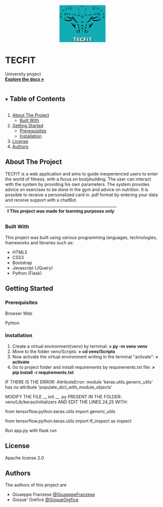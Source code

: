 
<!-- PROJECT LOGO -->
<br />
<p align="center">
  <a href="https://github.com/GiuseppeFranzese/TECFIT">
    <img src="/static/img/logo.jpg" alt="Logo" width="150" height="120">
  </a>

# TECFIT

  <p>
    University project
    <br />
    <a href="https://github.com/GiuseppeFranzese/TECFIT"><strong>Explore the docs »</strong></a>
</p>



<!-- TABLE OF CONTENTS -->
<details open="open">
  <summary><h2 style="display: inline-block">Table of Contents</h2></summary>
  <ol>
    <li>
      <a href="#about-the-project">About The Project</a>
      <ul>
        <li><a href="#built-with">Built With</a></li>
      </ul>
    </li>
    <li>
      <a href="#getting-started">Getting Started</a>
      <ul>
        <li><a href="#prerequisites">Prerequisites</a></li>
        <li><a href="#installation">Installation</a></li>
      </ul>
    </li>
    <li><a href="#license">License</a></li>
    <li><a href="#authors">Authors</a></li>
  </ol>
</details>



<!-- ABOUT THE PROJECT -->
## About The Project

TECFIT is a web application and aims to guide inexperienced users to enter the world of fitness, with a focus on bodybuilding. The user can interact with the system by providing his own parameters. The system provides advice on exercises to be done in the gym and advice on nutrition.
It is possible to receive a personalized card in .pdf format by entering your data and receive support with a chatBot.

| :exclamation:  This project was made for learning purposes only |
|-----------------------------------------------------------------|

### Built With
This project was built using various programming languages, technologies, frameworks and libraries such as:

<ul>
<li>HTML5</li>
<li>CSS3</li>
<li>Bootstrap</li>
<li>Javascript (JQuery)</li>
<li>Python (Flask)</li>
</ul>




<!-- GETTING STARTED -->
## Getting Started

### Prerequisites

Browser Web

Pyhton

### Installation

1. Create a virtual environment(venv) by terminal: **> py -m venv venv**
2. Move to the folder venv/Scripts: **> cd venv/Scripts**
3. Now activate the virtual environment writing in the terminal "activate": **> activate**
4. Go to project folder and install requirements by requirements.txt file: **> pip install -r requirements.txt** 



IF THERE IS THE ERROR: AttributeError: module 'keras.utils.generic_utils' has no attribute 'populate_dict_with_module_objects'

MODIFY THE FILE __ init __ .py PRESENT IN THE FOLDER: venv/Lib/keras/initializers AND EDIT THE LINES 24,25 WITH:

from tensorflow.python.keras.utils import generic_utils

from tensorflow.python.keras.utils import tf_inspect as inspect

Run  app.py with flask run

<!-- LICENSE -->
## License
Apache license 2.0


<!-- AUTHORS -->
## Authors
The authors of this project are
- Giuseppe Franzese [@GiuseppeFranzese](https://github.com/GiuseppeFranzese)
- Giosue' Orefice [@GiosueOrefice](https://github.com/GiosueOrefice)


